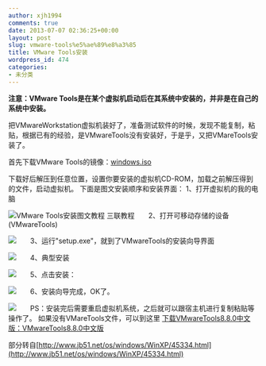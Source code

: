 ```yaml
---
author: xjh1994
comments: true
date: 2013-07-07 02:36:25+00:00
layout: post
slug: vmware-tools%e5%ae%89%e8%a3%85
title: VMware Tools安装
wordpress_id: 474
categories:
- 未分类
---
```


**注意：VMware Tools是在某个虚拟机启动后在其系统中安装的，并非是在自己的系统中安装。**

把VMwareWorkstation虚拟机装好了，准备测试软件的时候，发现不能复制，粘贴，根据已有的经验，是VMwareTools没有安装好，于是乎，又把VMareTools安装了。

首先下载VMware Tools的镜像：[windows.iso](ftp://jb51user:www.jb51.net@xl.jb51.net:8021/201205/tools/VMware8_jb51.rar)

下载好后解压到任意位置，设置你要安装的虚拟机CD-ROM，加载之前解压得到的文件，启动虚拟机。
下面是图文安装顺序和安装界面：
1、打开虚拟机的我的电脑

![VMware Tools安装图文教程 三联教程](http://files.jb51.net/file_images/article/201205/20120530101113133.jpg)　　2、打开可移动存储的设备(VMwareTools)

![](http://files.jb51.net/file_images/article/201205/20120530101113134.jpg)　　3、运行"setup.exe"，就到了VMwareTools的安装向导界面

![](http://files.jb51.net/file_images/article/201205/20120530101113135.jpg)　　4、典型安装

![](http://files.jb51.net/file_images/article/201205/20120530101113136.jpg)　　5、点击安装：

![](http://files.jb51.net/file_images/article/201205/20120530101113137.jpg)　　6、安装向导完成，OK了。

![](http://files.jb51.net/file_images/article/201205/20120530101113138.jpg)　　PS：安装完后需要重启虚拟机系统，之后就可以跟宿主机进行复制粘贴等操作了。
如果没有VMareTools文件，可以到这里
[下载VMwareTools8.8.0中文版：VMwareTools8.8.0中文版](http://www.jb51.net/softs/45337.html)



部分转自[http://www.jb51.net/os/windows/WinXP/45334.html](http://www.jb51.net/os/windows/WinXP/45334.html)
